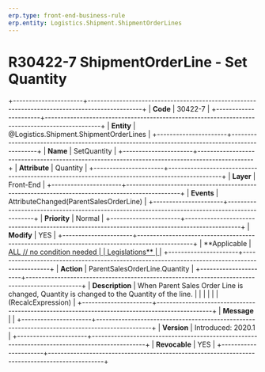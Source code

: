 ```yaml
---
erp.type: front-end-business-rule
erp.entity: Logistics.Shipment.ShipmentOrderLines
---
```


# R30422-7 ShipmentOrderLine - Set Quantity
+----------------------+-----------------------------------------------------------------------------------------------+
| **Code**             | 30422-7                                                                                       |
+----------------------+-----------------------------------------------------------------------------------------------+
| **Entity**           | @Logistics.Shipment.ShipmentOrderLines                                                                             |
+----------------------+-----------------------------------------------------------------------------------------------+
| **Name**             | SetQuantity                                                                                   |
+----------------------+-----------------------------------------------------------------------------------------------+
| **Attribute**        | Quantity                                                                                      |
+----------------------+-----------------------------------------------------------------------------------------------+
| **Layer**            | Front-End                                                                                     |
+----------------------+-----------------------------------------------------------------------------------------------+
| **Events**           | AttributeChanged(ParentSalesOrderLine)                                                        |
+----------------------+-----------------------------------------------------------------------------------------------+
| **Priority**         | Normal                                                                                        |
+----------------------+-----------------------------------------------------------------------------------------------+
| **Modify**           | YES                                                                                           |
+----------------------+-----------------------------------------------------------------------------------------------+
| **Applicable         | [ALL // no condition needed                                                                   |
| Legislations**       | ](https://confluence.erp.net/display/techdoc/Country+Specific+Functionality)                  |
+----------------------+-----------------------------------------------------------------------------------------------+
| **Action**           | ParentSalesOrderLine.Quantity                                                                 |
+----------------------+-----------------------------------------------------------------------------------------------+
| **Description**      | When Parent Sales Order Line is changed, Quantity is changed to the Quantity of the line.     |
|                      |                                                                                               |
|                      | (RecalcExpression)                                                                            |
+----------------------+-----------------------------------------------------------------------------------------------+
| **Message**          |                                                                                               |
+----------------------+-----------------------------------------------------------------------------------------------+
| **Version**          | Introduced: 2020.1                                                                            |
+----------------------+-----------------------------------------------------------------------------------------------+
| **Revocable**        | YES                                                                                           |
+----------------------+-----------------------------------------------------------------------------------------------+

  

  

  
